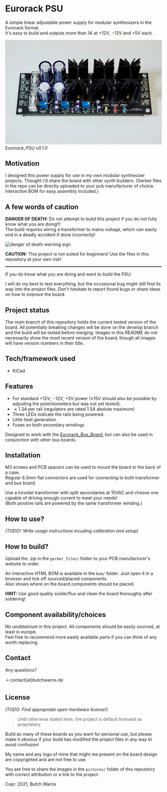 # Eurorack PSU

A simple linear adjustable power supply for modular synthesizers in the Eurorack format.  
It's easy to build and outputs more than $1A$ at $+12V$, $-12V$ and $+5V$ each.

![bus board assembled](/pictures/eurorack_psu_v010_assembled.jpg?raw=true "psu assembled")
*Eurorack_PSU v0.1.0*

## Motivation

I designed this power supply for use in my own modular synthesizer projects. Thought i'd share the board with other synth builders.
(Gerber files in the repo can be directly uploaded to your pcb manufacturer of choice. Interactive BOM for easy assembly included.)

## A few words of caution

**DANGER OF DEATH:** Do not attempt to build this project if you do not fully know what you are doing!!!  
The build requires wiring a transformer to mains voltage, which can easily end in a deadly accident if done incorrectly!  

![danger of death warning sign](https://external-content.duckduckgo.com/iu/?u=https%3A%2F%2Fupload.wikimedia.org%2Fwikipedia%2Fcommons%2Fthumb%2Ff%2Ffd%2FDANGERBOARD01.png%2F240px-DANGERBOARD01.png&f=1&nofb=1?raw=true "danger of death warning sign")

**CAUTION:** This project is not suited for beginners! Use the files in this repository at your own risk!  

<hr style="border:1px solid gray">

If you do know what you are doing and want to build the PSU:

I will do my best to test everything, but the occasional bug might still find its way into the project files. Don't hesitate to report found bugs or share ideas on how to improve the board.

## Project status

The *main* branch of this repository holds the current tested version of the board. All potentially breaking changes will be done on the *develop* branch and the build will be tested before merging. Images in this README do not necessarily show the most recent version of the board, though all images will have version numbers in their title.  

## Tech/framework used

- KiCad

## Features

- For standard $+12V$, $-12V$, $+5V$ power ($\pm 15V$ should also be possible by adjusting the potentiometers but was not yet tested).  
- $\approx 1.3A$ per rail (regulators are rated $1.5A$ abolute maximum)
- Three LEDs indicate the rails being powered.
- Little heat generation
- Fuses on both secondary windings

Designed to work with the [Eurorack_Bus_Board](https://github.com/butchwarns/Eurorack_Bus_Board/), but can also be used in conjunction with other bus boards.

## Installation

M3 screws and PCB spacers can be used to mount the board to the back of a case.  
Regular 6.3mm flat connectors are used for connecting to both transformer and bus board.  

Use a toroidal transformer with split secondaries at 15VAC and choose one capable of driving enough current to meet your needs!  
(Both positive rails are powered by the same transformer winding.)

## How to use?

*(TODO!: Write usage instructions incuding calibration and setup)*

## How to build?

Upload the *.zip* in the `gerber_files/` folder to your PCB manufacturer's website to order.

An interactive HTML BOM is available in the `bom/` folder. Just open it in a browser and tick off sourced/placed components.  
Also shows where on the board components should be placed.  

**HINT:** Use good quality solder/flux and clean the board thoroughly after soldering!  

## Component availability/choices

No unobtainium in this project. All components should be easily sourced, at least in europe.  
Feel free to recommend more easily available parts if you can think of any worth replacing.

## Contact

Any questions?   

🡢 contact[at]butchwarns.de

## License

*(TODO: Find appropriate open-hardware license!)*

> Until otherwise stated here, the project is default licensed as proprietary.

Build as many of these boards as you want for personal use, but please make it obvious if your build has modified the project files in any way to avoid confusion!  

My name and any logo of mine that might me present on the board design are copyrighted and are not free to use.

You are free to share the images in the `pictures/` folder of this repository with correct attribution or a link to the project.  

Copr. 2021, Butch Warns
